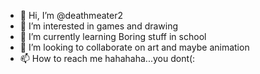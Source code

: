 - 👋 Hi, I’m @deathmeater2
- 👀 I’m interested in games and drawing
- 🌱 I’m currently learning Boring stuff in school
- 💞️ I’m looking to collaborate on art and maybe animation
- 📫 How to reach me hahahaha...you dont(:

<!---
deathmeater2/deathmeater2 is a ✨ special ✨ repository because its `README.md` (this file) appears on your GitHub profile.
You can click the Preview link to take a look at your changes.
--->
